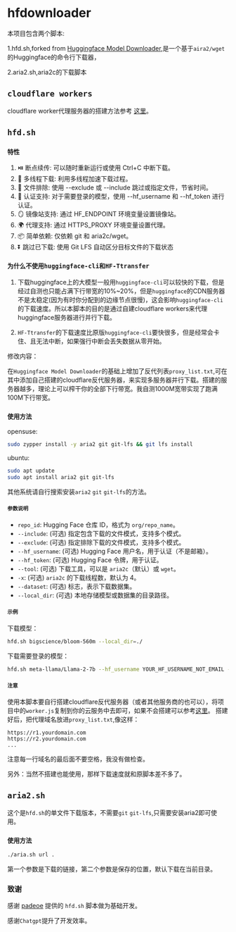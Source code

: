 # hfdownloader

本项目包含两个脚本:

1.hfd.sh,forked from [Huggingface Model Downloader](https://gist.github.com/padeoe/697678ab8e528b85a2a7bddafea1fa4f),是一个基于`aira2/wget`的Huggingface的命令行下载器，

2.aria2.sh,aria2c的下载脚本

## `cloudflare workers`

cloudflare worker代理服务器的搭建方法参考 [这里](https://sirtech.cc/2024/10/17/da-jian-cloudflare-worker-shi-xian-zi-you-xia-zai-huggingface-da-mo-xing/)。

## `hfd.sh`

### `特性`

1. ⏯️ 断点续传: 可以随时重新运行或使用 Ctrl+C 中断下载。
2. 🚀 多线程下载: 利用多线程加速下载过程。
3. 🚫 文件排除: 使用 --exclude 或 --include 跳过或指定文件，节省时间。
4. 🔐 认证支持: 对于需要登录的模型，使用 --hf_username 和 --hf_token 进行认证。
5. 🪞 镜像站支持: 通过 HF_ENDPOINT 环境变量设置镜像站。
6. 🌍 代理支持: 通过 HTTPS_PROXY 环境变量设置代理。
7. 📦 简单依赖: 仅依赖 git 和 aria2c/wget。
8. ⏬ 跳过已下载: 使用 Git LFS 自动区分目标文件的下载状态

### `为什么不使用huggingface-cli和HF-Ttransfer`


1. 下载huggingface上的大模型一般用`huggingface-cli`可以较快的下载，但是经过自测也只能占满下行带宽的10%~20%，但是`huggingface`的CDN服务器不是太稳定(因为有时你分配到的边缘节点很慢)，这会影响`huggingface-cli`的下载速度。所以本脚本的目的是通过自建cloudflare workers来代理huggingface服务器进行并行下载。

2. `HF-Ttransfer`的下载速度比原版`huggingface-cli`要快很多，但是经常会卡住、且无法中断，如果强行中断会丢失数据从零开始。

修改内容：

在`Huggingface Model Downloader`的基础上增加了反代列表`proxy_list.txt`,可在其中添加自己搭建的cloudflare反代服务器，来实现多服务器并行下载。搭建的服务器越多，理论上可以榨干你的全部下行带宽。我自测1000M宽带实现了跑满100M下行带宽。

### `使用方法`

opensuse:

```bash
sudo zypper install -y aria2 git git-lfs && git lfs install
```

ubuntu:

```bash
sudo apt update
sudo apt install aria2 git git-lfs
```

其他系统请自行搜索安装`aria2` `git` `git-lfs`的方法。

#### `参数说明`

- `repo_id`: Hugging Face 仓库 ID，格式为 `org/repo_name`。
- `--include`: (可选) 指定包含下载的文件模式，支持多个模式。
- `--exclude`: (可选) 指定排除下载的文件模式，支持多个模式。
- `--hf_username`: (可选) Hugging Face 用户名，用于认证（不是邮箱）。
- `--hf_token`: (可选) Hugging Face 令牌，用于认证。
- `--tool`: (可选) 下载工具，可以是 `aria2c`（默认）或 `wget`。
- `-x`: (可选) `aria2c` 的下载线程数，默认为 4。
- `--dataset`: (可选) 标志，表示下载数据集。
- `--local_dir`: (可选) 本地存储模型或数据集的目录路径。

#### `示例`

下载模型：

```bash
hfd.sh bigscience/bloom-560m --local_dir=./
```

下载需要登录的模型：

```bash
hfd.sh meta-llama/Llama-2-7b --hf_username YOUR_HF_USERNAME_NOT_EMAIL --hf_token YOUR_HF_TOKEN --local_dir=./
```

#### `注意`

使用本脚本要自行搭建cloudflare反代服务器（或者其他服务商的也可以），将项目中的`worker.js`复制到你的云服务中去即可，如果不会搭建可以参考[这里](https://sirtech.cc/2024/10/17/da-jian-cloudflare-worker-shi-xian-zi-you-xia-zai-huggingface-da-mo-xing/)。
搭建好后，把代理域名放进`proxy_list.txt`,像这样：

```text
https://r1.yourdomain.com
https://r2.yourdomain.com
...
```

注意每一行域名的最后面不要空格，我没有做检查。

另外：当然不搭建也能使用，那样下载速度就和原脚本差不多了。

## `aria2.sh`

这个是`hfd.sh`的单文件下载版本，不需要`git` `git-lfs`,只需要安装aria2即可使用。

### `使用方法`

```bash
./aria.sh url .
```

第一个参数是下载的链接，第二个参数是保存的位置，默认下载在当前目录。

### 致谢

感谢 [padeoe](https://gist.github.com/padeoe/697678ab8e528b85a2a7bddafea1fa4f) 提供的 `hfd.sh` 脚本做为基础开发。

感谢`Chatgpt`提升了开发效率。
